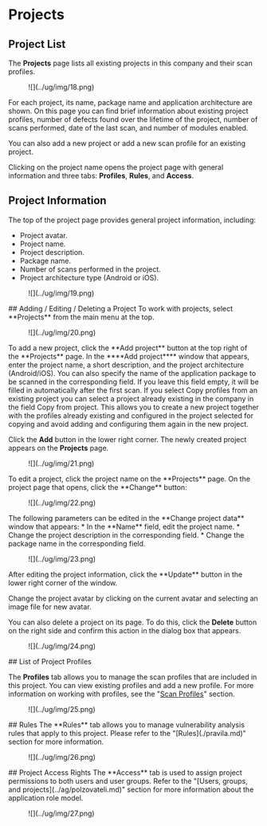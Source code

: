 # Projects

## Project List

The **Projects** page lists all existing projects in this company and their scan profiles.

<figure markdown>![](../ug/img/18.png)</figure>
For each project, its name, package name and application architecture are shown. On this page you can find brief information about existing project profiles, number of defects found over the lifetime of the project, number of scans performed, date of the last scan, and number of modules enabled.

You can also add a new project or add a new scan profile for an existing project.

Clicking on the project name opens the project page with general information and three tabs: **Profiles**, **Rules**, and **Access**.

## Project Information

The top of the project page provides general project information, including:

* Project avatar.
* Project name.
* Project description.
* Package name.
* Number of scans performed in the project.
* Project architecture type (Android or iOS).

<figure markdown>![](../ug/img/19.png)</figure>## Adding / Editing / Deleting a Project
To work with projects, select **Projects** from the main menu at the top.

<figure markdown>![](../ug/img/20.png)</figure>To add a new project, click the **Add project** button at the top right of the **Projects** page.
In the ****Add project**** window that appears, enter the project name, a short description, and the project architecture (Android/iOS). You can also specify the name of the application package to be scanned in the corresponding field. If you leave this field empty, it will be filled in automatically after the first scan. If you select Copy profiles from an existing project you can select a project already existing in the company in the field Copy from project. This allows you to create a new project together with the profiles already existing and configured in the project selected for copying and avoid adding and configuring them again in the new project.

Click the **Add** button in the lower right corner. The newly created project appears on the **Projects** page.

<figure markdown>![](../ug/img/21.png)</figure>To edit a project, click the project name on the **Projects** page.
On the project page that opens, click the **Change** button:

<figure markdown>![](../ug/img/22.png)</figure>The following parameters can be edited in the **Change project data** window that appears:
* In the **Name** field, edit the project name.
* Change the project description in the corresponding field.
* Change the package name in the corresponding field.

<figure markdown>![](../ug/img/23.png)</figure>
After editing the project information, click the **Update** button in the lower right corner of the window.

Change the project avatar by clicking on the current avatar and selecting an image file for new avatar.

You can also delete a project on its page. To do this, click the **Delete** button on the right side and confirm this action in the dialog box that appears.

<figure markdown>![](../ug/img/24.png)</figure>
## List of Project Profiles

The **Profiles** tab allows you to manage the scan profiles that are included in this project. You can view existing profiles and add a new profile. For more information on working with profiles, see the "[Scan Profiles](./profile.md)" section.

<figure markdown>![](../ug/img/25.png)</figure>## Rules
The **Rules** tab allows you to manage vulnerability analysis rules that apply to this project. Please refer to the "[Rules](./pravila.md)" section for more information.

<figure markdown>![](../ug/img/26.png)</figure>## Project Access Rights
The **Access** tab is used to assign project permissions to both users and user groups. Refer to the "[Users, groups, and projects](../ag/polzovateli.md)" section for more information about the application role model.

<figure markdown>![](../ug/img/27.png)</figure>
